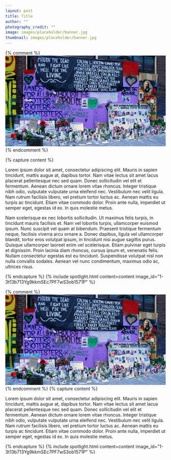 ```yaml
---
layout: post
title: Title
author: ""
photography_credit: ""
image: images/placeholder/banner.jpg
thumbnail: images/placeholder/banner.jpg
---
```


[comment]: <> (<!-- Write an excerpt here -->)

<!-- more -->

{% comment %}![1fVnbUcdVja6ox5CLUeNYQ3RyalOCMy-6](../images/photos_thumbnail/1fVnbUcdVja6ox5CLUeNYQ3RyalOCMy-6.jpg){% endcomment %}

[comment]: <> (<!-- Write content below. The image will be displayed at the beginning of this content. -->)
{% capture content %}


Lorem ipsum dolor sit amet, consectetur adipiscing elit. Mauris in sapien tincidunt, mattis augue at, dapibus tortor. Nam vitae lectus sit amet lacus placerat pellentesque nec sed quam. Donec sollicitudin vel elit et fermentum. Aenean dictum ornare lorem vitae rhoncus. Integer tristique nibh odio, vulputate vulputate urna eleifend nec. Vestibulum nec velit ligula. Nam rutrum facilisis libero, vel pretium tortor luctus ac. Aenean mattis eu turpis ac tincidunt. Etiam vitae commodo dolor. Proin ante nulla, imperdiet ut semper eget, egestas id ex. In quis molestie metus.

Nam scelerisque ex nec lobortis sollicitudin. Ut maximus felis turpis, in tincidunt mauris facilisis et. Nam vel lobortis turpis, ullamcorper euismod ipsum. Nunc suscipit vel quam at bibendum. Praesent tristique fermentum neque, facilisis viverra arcu ornare a. Donec dapibus, ligula vel ullamcorper blandit, tortor eros volutpat ipsum, in tincidunt nisi augue sagittis purus. Quisque ullamcorper laoreet enim vel scelerisque. Etiam pulvinar eget turpis et dignissim. Proin lacinia diam rhoncus, cursus ipsum et, venenatis felis. Nullam consectetur egestas est eu tincidunt. Suspendisse volutpat nisl non nulla convallis sodales. Aenean vel nunc condimentum, maximus odio ac, ultrices risus.


{% endcapture %}
{% include spotlight.html content=content image_id="1-3t13b713Yg9kkmSEc7PF7wS3ob1571P" %}

[comment]: <> (<!-- SEPARATOR -->)

{% comment %}![1fVnbUcdVja6ox5CLUeNYQ3RyalOCMy-6](../images/photos_thumbnail/1fVnbUcdVja6ox5CLUeNYQ3RyalOCMy-6.jpg){% endcomment %}
{% capture content %}

Lorem ipsum dolor sit amet, consectetur adipiscing elit. Mauris in sapien tincidunt, mattis augue at, dapibus tortor. Nam vitae lectus sit amet lacus placerat pellentesque nec sed quam. Donec sollicitudin vel elit et fermentum. Aenean dictum ornare lorem vitae rhoncus. Integer tristique nibh odio, vulputate vulputate urna eleifend nec. Vestibulum nec velit ligula. Nam rutrum facilisis libero, vel pretium tortor luctus ac. Aenean mattis eu turpis ac tincidunt. Etiam vitae commodo dolor. Proin ante nulla, imperdiet ut semper eget, egestas id ex. In quis molestie metus.

{% endcapture %}
{% include spotlight.html content=content image_id="1-3t13b713Yg9kkmSEc7PF7wS3ob1571P" %}